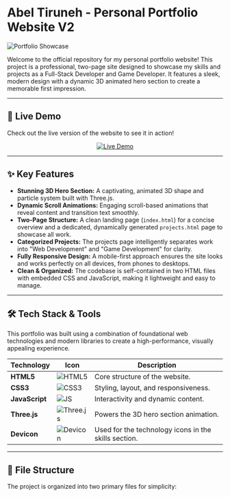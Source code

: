 # Abel Tiruneh - Personal Portfolio Website V2

![Portfolio Showcase](https://via.placeholder.com/1200x600/111111/00aaff?text=Abel%20Tiruneh%20-%20Portfolio)

Welcome to the official repository for my personal portfolio website! This project is a professional, two-page site designed to showcase my skills and projects as a Full-Stack Developer and Game Developer. It features a sleek, modern design with a dynamic 3D animated hero section to create a memorable first impression.

---

## 🚀 Live Demo

Check out the live version of the website to see it in action!

<p align="center">
  <a href="[YOUR_LIVE_WEBSITE_LINK_HERE]" target="_blank">
    <img src="httpshttps://img.shields.io/badge/View%20Live-Site-blue?style=for-the-badge&logo=vercel" alt="Live Demo"/>
  </a>
</p>

---

## ✨ Key Features

-   **Stunning 3D Hero Section:** A captivating, animated 3D shape and particle system built with Three.js.
-   **Dynamic Scroll Animations:** Engaging scroll-based animations that reveal content and transition text smoothly.
-   **Two-Page Structure:** A clean landing page (`index.html`) for a concise overview and a dedicated, dynamically generated `projects.html` page to showcase all work.
-   **Categorized Projects:** The projects page intelligently separates work into "Web Development" and "Game Development" for clarity.
-   **Fully Responsive Design:** A mobile-first approach ensures the site looks and works perfectly on all devices, from phones to desktops.
-   **Clean & Organized:** The codebase is self-contained in two HTML files with embedded CSS and JavaScript, making it lightweight and easy to manage.

---

## 🛠️ Tech Stack & Tools

This portfolio was built using a combination of foundational web technologies and modern libraries to create a high-performance, visually appealing experience.

| Technology      | Icon                                                                                                                              | Description                                |
| --------------- | --------------------------------------------------------------------------------------------------------------------------------- | ------------------------------------------ |
| **HTML5**       | <img src="https://img.shields.io/badge/html5-%23E34F26.svg?style=for-the-badge&logo=html5&logoColor=white" alt="HTML5"/>             | Core structure of the website.             |
| **CSS3**        | <img src="https://img.shields.io/badge/css3-%231572B6.svg?style=for-the-badge&logo=css3&logoColor=white" alt="CSS3"/>               | Styling, layout, and responsiveness.       |
| **JavaScript**  | <img src="https://img.shields.io/badge/javascript-%23323330.svg?style=for-the-badge&logo=javascript&logoColor=%23F7DF1E" alt="JS"/> | Interactivity and dynamic content.         |
| **Three.js**    | <img src="https://img.shields.io/badge/threejs-black?style=for-the-badge&logo=three.js&logoColor=white" alt="Three.js"/>           | Powers the 3D hero section animation.      |
| **Devicon**     | <img src="https://img.shields.io/badge/Devicon-222222?style=for-the-badge&logo=devicon&logoColor=white" alt="Devicon"/>             | Used for the technology icons in the skills section. |

---

## 📂 File Structure

The project is organized into two primary files for simplicity:
